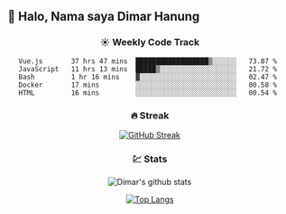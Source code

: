 ## 👋 Halo, Nama saya **Dimar Hanung**

<center>

### :sunny: Weekly Code Track
<!--START_SECTION:waka-->
```text
Vue.js       37 hrs 47 mins  ██████████████████▒░░░░░░   73.07 % 
JavaScript   11 hrs 13 mins  █████▒░░░░░░░░░░░░░░░░░░░   21.72 % 
Bash         1 hr 16 mins    ▓░░░░░░░░░░░░░░░░░░░░░░░░   02.47 % 
Docker       17 mins         ░░░░░░░░░░░░░░░░░░░░░░░░░   00.58 % 
HTML         16 mins         ░░░░░░░░░░░░░░░░░░░░░░░░░   00.54 % 
```
<!--END_SECTION:waka-->

### :fire: Streak

[![GitHub Streak](http://github-readme-streak-stats.herokuapp.com?user=dimar-hanung)](https://git.io/streak-stats)

### :chart: Stats

![Dimar's github stats](https://github-readme-stats.vercel.app/api?username=dimar-hanung&show_icons=true&theme=vue)

[![Top Langs](https://github-readme-stats.vercel.app/api/top-langs/?username=dimar-hanung)](#)

</center>
